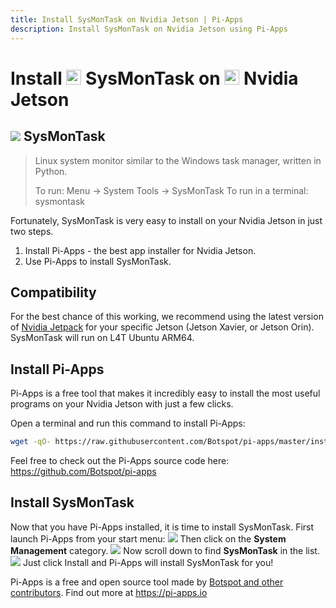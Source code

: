 ```yaml
---
title: Install SysMonTask on Nvidia Jetson | Pi-Apps
description: Install SysMonTask on Nvidia Jetson using Pi-Apps
---
```

<div class="simple-install-content content">

# Install <img src="/img/app-icons/SysMonTask/icon-64.png" height=24> SysMonTask on <img src=/img/other-icons/nvidia-icon.svg height=24> Nvidia Jetson

## <img src="/img/app-icons/SysMonTask/icon-64.png"> SysMonTask
> Linux system monitor similar to the Windows task manager, written in Python.
> 
> To run: Menu -> System Tools -> SysMonTask
> To run in a terminal: sysmontask

Fortunately, SysMonTask is very easy to install on your Nvidia Jetson in just two steps.
1. Install Pi-Apps - the best app installer for Nvidia Jetson.
2. Use Pi-Apps to install SysMonTask.
</div>
<div class="simple-install-content content">

## Compatibility
For the best chance of this working, we recommend using the latest version of [Nvidia Jetpack](https://developer.nvidia.com/embedded/jetpack-archive) for your specific Jetson (Jetson Xavier, or Jetson Orin).
SysMonTask will run on L4T Ubuntu ARM64.
</div>
<div class="simple-install-content content">

## Install Pi-Apps

Pi-Apps is a free tool that makes it incredibly easy to install the most useful programs on your Nvidia Jetson with just a few clicks.

Open a terminal and run this command to install Pi-Apps:
```bash
wget -qO- https://raw.githubusercontent.com/Botspot/pi-apps/master/install | bash
```
Feel free to check out the Pi-Apps source code here: https://github.com/Botspot/pi-apps
</div>
<div class="simple-install-content content">

## Install SysMonTask

Now that you have Pi-Apps installed, it is time to install SysMonTask.
First launch Pi-Apps from your start menu:
<img src="/img/start-menu.png">
Then click on the <b>System Management</b> category.
<img src="/img/category-selections/System Management.png">
Now scroll down to find <b>SysMonTask</b> in the list.
<img src="/img/app-icons/SysMonTask/app-selection.png">
Just click Install and Pi-Apps will install SysMonTask for you!
</div>
<div class="simple-install-content content">

Pi-Apps is a free and open source tool made by [Botspot and other contributors](/about/#contributors). Find out more at https://pi-apps.io
</div>
